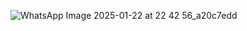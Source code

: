 ![WhatsApp Image 2025-01-22 at 22 42 56_a20c7edd](https://github.com/user-attachments/assets/97aa1c60-c30f-43ac-8905-459b0bb23668)

